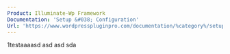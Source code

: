 ```yaml
---
Product: Illuminate-Wp Framework
Documentation: 'Setup &#038; Configuration'
Url: 'https://www.wordpresspluginpro.com/documentation/%category%/setup-configuration/'
---
```

1testaaaasd asd asd sda